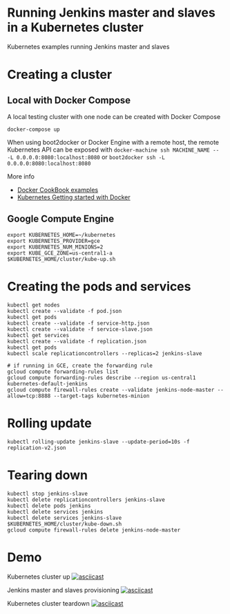 Running Jenkins master and slaves in a Kubernetes cluster
=========================================================

Kubernetes examples running Jenkins master and slaves

Creating a cluster
==================

Local with Docker Compose
-------------------------

A local testing cluster with one node can be created with Docker Compose

```
docker-compose up
```

When using boot2docker or Docker Engine with a remote host, the remote Kubernetes API can be exposed
with `docker-machine ssh MACHINE_NAME -- -L 0.0.0.0:8080:localhost:8080` or `boot2docker ssh -L 0.0.0.0:8080:localhost:8080`

More info

* [Docker CookBook examples](https://github.com/how2dock/docbook/tree/master/ch05/docker)
* [Kubernetes Getting started with Docker](https://github.com/GoogleCloudPlatform/kubernetes/blob/master/docs/getting-started-guides/docker.md)

Google Compute Engine
---------------------

```
export KUBERNETES_HOME=~/kubernetes
export KUBERNETES_PROVIDER=gce
export KUBERNETES_NUM_MINIONS=2
export KUBE_GCE_ZONE=us-central1-a
$KUBERNETES_HOME/cluster/kube-up.sh
```

Creating the pods and services
==============================

```
kubectl get nodes
kubectl create --validate -f pod.json
kubectl get pods
kubectl create --validate -f service-http.json
kubectl create --validate -f service-slave.json
kubectl get services
kubectl create --validate -f replication.json
kubectl get pods
kubectl scale replicationcontrollers --replicas=2 jenkins-slave

# if running in GCE, create the forwarding rule
gcloud compute forwarding-rules list
gcloud compute forwarding-rules describe --region us-central1 kubernetes-default-jenkins
gcloud compute firewall-rules create --validate jenkins-node-master --allow=tcp:8888 --target-tags kubernetes-minion

```

Rolling update
==============

```
kubectl rolling-update jenkins-slave --update-period=10s -f replication-v2.json
```

Tearing down
============

```
kubectl stop jenkins-slave
kubectl delete replicationcontrollers jenkins-slave
kubectl delete pods jenkins
kubectl delete services jenkins
kubectl delete services jenkins-slave
$KUBERNETES_HOME/cluster/kube-down.sh
gcloud compute firewall-rules delete jenkins-node-master
```

Demo
====

Kubernetes cluster up
[![asciicast](https://asciinema.org/a/18161.png)](https://asciinema.org/a/18161)

Jenkins master and slaves provisioning
[![asciicast](https://asciinema.org/a/18162.png)](https://asciinema.org/a/18162)

Kubernetes cluster teardown
[![asciicast](https://asciinema.org/a/18163.png)](https://asciinema.org/a/18163)
